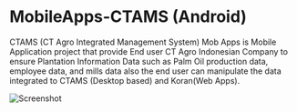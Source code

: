 # MobileApps-CTAMS (Android)
CTAMS (CT Agro Integrated Management System) Mob Apps is Mobile Application project that provide End user CT Agro Indonesian Company to ensure Plantation Information Data such as Palm Oil production data, employee data, and mills data also the end user can manipulate the data integrated to CTAMS (Desktop based) and Koran(Web Apps).

![Screenshot](https://github.com/mahendraputra21/mobileapps-ctams/blob/master/splash-screen.png)
